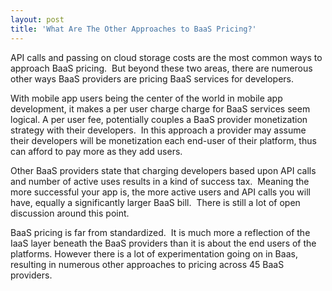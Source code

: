 ```yaml
---
layout: post
title: 'What Are The Other Approaches to BaaS Pricing?'
---
```

<p>API calls and passing on cloud storage costs are the most common ways to approach BaaS pricing. &nbsp;But beyond these two areas, there are numerous other ways BaaS providers are pricing BaaS services for developers.</p>
<p>With mobile app users being the center of the world in mobile app development, it makes a per user charge charge for BaaS services seem logical. A per user fee, potentially couples a BaaS provider monetization strategy with their developers. &nbsp;In this approach a provider may assume their developers will be monetization each end-user of their platform, thus can afford to pay more as they add users.</p>
<p>Other BaaS providers state that charging developers based upon API calls and number of active uses results in a kind of success tax. &nbsp;Meaning the more successful your app is, the more active users and API calls you will have, equally a significantly larger BaaS bill. &nbsp;There is still a lot of open discussion around this point.</p>
<p>BaaS pricing is far from standardized. &nbsp;It is much more a reflection of the IaaS layer beneath the BaaS providers than it is about the end users of the platforms. However there is a lot of experimentation going on in Baas, resulting in numerous other approaches to pricing across 45 BaaS providers.</p>
